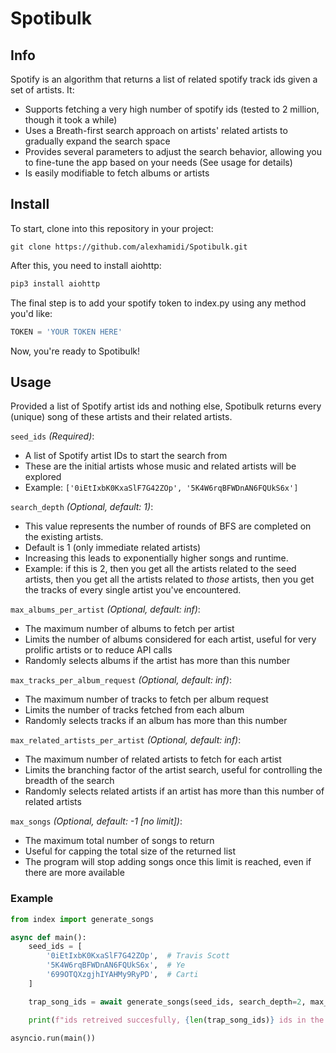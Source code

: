 # Spotibulk

## Info
Spotify is an algorithm that returns a list of related spotify track ids given a set of artists. It:

- Supports fetching a very high number of spotify ids (tested to 2 million, though it took a while)
- Uses a Breath-first search approach on artists' related artists to gradually expand the search space
- Provides several parameters to adjust the search behavior, allowing you to fine-tune the app based on your needs (See usage for details)
- Is easily modifiable to fetch albums or artists

## Install

To start, clone into this repository in your project:
```git
git clone https://github.com/alexhamidi/Spotibulk.git
```

After this, you need to install aiohttp:
```python
pip3 install aiohttp
```

The final step is to add your spotify token to index.py using any method you'd like:
```python
TOKEN = 'YOUR TOKEN HERE'
```

Now, you're ready to Spotibulk!

## Usage


Provided a list of Spotify artist ids and nothing else, Spotibulk returns every (unique) song of these artists and their related artists.

`seed_ids` _(Required)_:
- A list of Spotify artist IDs to start the search from
- These are the initial artists whose music and related artists will be explored
- Example: `['0iEtIxbK0KxaSlF7G42ZOp', '5K4W6rqBFWDnAN6FQUkS6x']`

`search_depth` _(Optional, default: 1)_:
- This value represents the number of rounds of BFS are completed on the existing artists.
- Default is 1 (only immediate related artists)
- Increasing this leads to exponentially higher songs and runtime.
- Example: if this is 2, then you get all the artists related to the seed artists, then you get all the artists related to _those_ artists, then you get the tracks of every single artist you've encountered.

`max_albums_per_artist` _(Optional, default: inf)_:
- The maximum number of albums to fetch per artist
- Limits the number of albums considered for each artist, useful for very prolific artists or to reduce API calls
- Randomly selects albums if the artist has more than this number

`max_tracks_per_album_request`  _(Optional, default: inf)_:
- The maximum number of tracks to fetch per album request
- Limits the number of tracks fetched from each album
- Randomly selects tracks if an album has more than this number

`max_related_artists_per_artist` _(Optional, default: inf)_:
- The maximum number of related artists to fetch for each artist
- Limits the branching factor of the artist search, useful for controlling the breadth of the search
- Randomly selects related artists if an artist has more than this number of related artists

`max_songs`  _(Optional, default: -1 [no limit])_:
- The maximum total number of songs to return
- Useful for capping the total size of the returned list
- The program will stop adding songs once this limit is reached, even if there are more available



### Example

```python
from index import generate_songs

async def main():
    seed_ids = [
        '0iEtIxbK0KxaSlF7G42ZOp',  # Travis Scott
        '5K4W6rqBFWDnAN6FQUkS6x',  # Ye
        '699OTQXzgjhIYAHMy9RyPD',  # Carti
    ]

    trap_song_ids = await generate_songs(seed_ids, search_depth=2, max_albums_per_artist=1)

    print(f"ids retreived succesfully, {len(trap_song_ids)} ids in the list. First 5 items: {trap_song_ids[:5]}")

asyncio.run(main())

```
